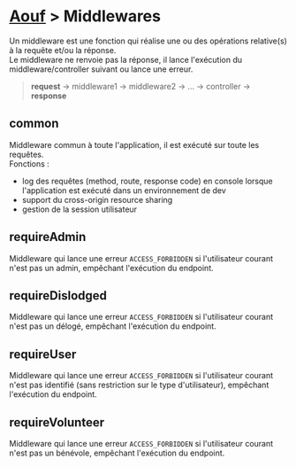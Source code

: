 # [Aouf](../README.md) > Middlewares

Un middleware est une fonction qui réalise une ou des opérations relative(s) à la requête et/ou la réponse.  
 Le middleware ne renvoie pas la réponse, il lance l'exécution du middleware/controller suivant ou lance une erreur.

> **request** -> middleware1 -> middleware2 -> … -> controller -> **response**

## common

Middleware commun à toute l'application, il est exécuté sur toute les requêtes.  
Fonctions :

- log des requêtes (method, route, response code) en console lorsque l'application est exécuté dans un environnement de dev
- support du cross-origin resource sharing
- gestion de la session utilisateur

## requireAdmin

Middleware qui lance une erreur `ACCESS_FORBIDDEN` si l'utilisateur courant n'est pas un admin, empêchant l'exécution du endpoint.

## requireDislodged

Middleware qui lance une erreur `ACCESS_FORBIDDEN` si l'utilisateur courant n'est pas un délogé, empêchant l'exécution du endpoint.

## requireUser

Middleware qui lance une erreur `ACCESS_FORBIDDEN` si l'utilisateur courant n'est pas identifié (sans restriction sur le type d'utilisateur), empêchant l'exécution du endpoint.

## requireVolunteer

Middleware qui lance une erreur `ACCESS_FORBIDDEN` si l'utilisateur courant n'est pas un bénévole, empêchant l'exécution du endpoint.
